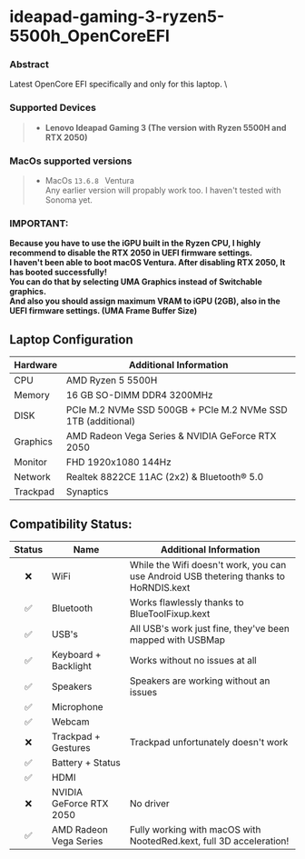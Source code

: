 # ideapad-gaming-3-ryzen5-5500h_OpenCoreEFI

### Abstract
Latest OpenCore EFI specifically and only for this laptop. \

### Supported Devices
> - **Lenovo Ideapad Gaming 3 (The version with Ryzen 5500H and RTX 2050)**
### MacOs supported versions
> - MacOs `13.6.8 ` Ventura \
Any earlier version will propably work too. I haven't tested with Sonoma yet. 
### IMPORTANT:
**Because you have to use the iGPU built in the Ryzen CPU, I highly recommend to disable the RTX 2050 in UEFI firmware settings. \
I haven't been able to boot macOS Ventura. After disabling RTX 2050, It has booted successfully! \
You can do that by selecting UMA Graphics instead of Switchable graphics. \
And also you should assign maximum VRAM to iGPU (2GB), also in the UEFI firmware settings. (UMA Frame Buffer Size)**

## Laptop Configuration

| Hardware    | Additional Information                                                         |
| ----------- | ------------------------------------------------------------ |
| CPU         | AMD Ryzen 5 5500H                                           |
| Memory      | 16 GB SO-DIMM DDR4 3200MHz                                   |
| DISK        | PCIe M.2 NVMe SSD 500GB + PCIe M.2 NVMe SSD 1TB (additional) |
| Graphics    | AMD Radeon Vega Series & NVIDIA GeForce RTX 2050             |
| Monitor     | FHD 1920x1080 144Hz                                          |
| Network     | Realtek 8822CE 11AC (2x2) & Bluetooth® 5.0                   |
| Trackpad    | Synaptics                                                    |

## Compatibility Status:

| Status | Name                 | Additional Information                                                         |
| :----: | -------------------- | ------------------------------------------------------------ |
|   ❌   | WiFi                | While the Wifi doesn't work, you can use Android USB thetering thanks to HoRNDIS.kext |
|   ✅    | Bluetooth          | Works flawlessly thanks to BlueToolFixup.kext |
|   ✅    | USB's                 | All USB's work just fine, they've been mapped with USBMap   |
|   ✅    | Keyboard + Backlight  | Works without no issues at all |
|   ✅    | Speakers                 | Speakers are working without an issues   |
|   ✅    | Microphone                 |   |
|   ✅    | Webcam                |                                    |
|   ❌    | Trackpad + Gestures      | Trackpad unfortunately doesn't work   |
|   ✅    | Battery + Status               |                                    |
|   ✅    | HDMI               |    |
|   ❌    | NVIDIA GeForce RTX 2050               |  No driver  |
|   ✅    | AMD Radeon Vega Series               |  Fully working with macOS with NootedRed.kext, full 3D acceleration!  |
